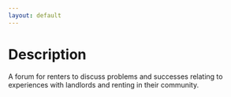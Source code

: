 ```yaml
---
layout: default
---
```


# Description

A forum for renters to discuss problems and successes relating to experiences with landlords and renting in their community.